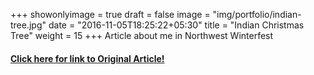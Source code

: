 +++
showonlyimage = true
draft = false
image = "img/portfolio/indian-tree.jpg"
date = "2016-11-05T18:25:22+05:30"
title = "Indian Christmas Tree"
weight = 15
+++
Article about me in Northwest Winterfest

#### **[Click here for link to Original Article!](https://northwestwinterfest.com/indian-painted-tree/)**